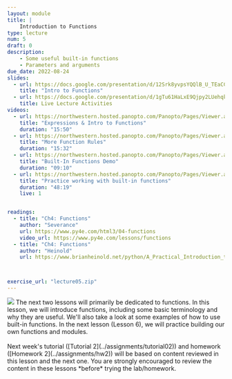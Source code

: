 ```yaml
---
layout: module
title: |
    Introduction to Functions
type: lecture
num: 5
draft: 0
description:
    - Some useful built-in functions
    - Parameters and arguments
due_date: 2022-08-24
slides:
  - url: https://docs.google.com/presentation/d/12Srk8yvpsYQQlB_U_TEaCCcHb9zqMVmmoz4KRLUbLEQ/edit?usp=sharing
    title: "Intro to Functions"
  - url: https://docs.google.com/presentation/d/1gTu61HaLxE9Qjpy2LUehqkJDzxcTnLWOynGQ6pm6ZkQ/edit?usp=sharing
    title: Live Lecture Activities
videos: 
  - url: https://northwestern.hosted.panopto.com/Panopto/Pages/Viewer.aspx?id=17fa1eb5-c0e0-4e7e-9761-adab0002bd4e
    title: "Expressions & Intro to Functions"
    duration: "15:50"
  - url: https://northwestern.hosted.panopto.com/Panopto/Pages/Viewer.aspx?id=26a68103-e5fc-4165-a311-adab0002bc8b
    title: "More Function Rules"
    duration: "15:32"
  - url: https://northwestern.hosted.panopto.com/Panopto/Pages/Viewer.aspx?id=d9e5195f-95c3-4e95-a925-adaf01887447
    title: "Built-In Functions Demo"
    duration: "09:10"
  - url: https://northwestern.hosted.panopto.com/Panopto/Pages/Viewer.aspx?id=18b3ae9a-1d92-4d30-8af6-adb400f67da3
    title: "Practice working with built-in functions"
    duration: "48:19"
    live: 1


readings:
  - title: "Ch4: Functions"
    author: "Severance"
    url: https://www.py4e.com/html3/04-functions
    video_url: https://www.py4e.com/lessons/functions
  - title: "Ch4: Functions"
    author: "Heinold"
    url: https://www.brianheinold.net/python/A_Practical_Introduction_to_Python_Programming_Heinold.pdf



exercise_url: "lecture05.zip"
---
```


<img class="module-image" src="/fall2022/assets/images/lectures/lecture_03_functions.png" /> 
The next two lessons will primarily be dedicated to functions. In this lesson, we will introduce functions, including some basic terminology and why they are useful. We'll also take a look at some examples of how to use built-in functions. In the next lesson (Lesson 6), we will practice building our own functions and modules. <br><br>Next week's tutorial ([Tutorial 2](../assignments/tutorial02)) and homework ([Homework 2](../assignments/hw2)) will be based on content reviewed in this lesson and the next one. You are strongly encouraged to review the content in these lessons *before* trying the lab/homework.
